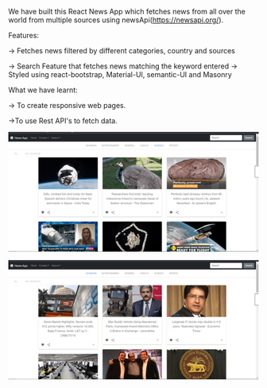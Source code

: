 We have built this React News App which fetches news from all over the world from multiple sources using newsApi(https://newsapi.org/).


Features:

-> Fetches news filtered by different categories, country and sources

-> Search Feature that fetches news matching the keyword entered
-> Styled using react-bootstrap, Material-UI, semantic-UI and Masonry

What we have learnt:

-> To create responsive web pages.

->To use Rest API's to fetch data.

![](src/images/img2.png)





![](src/images/img1.png)

